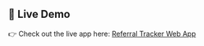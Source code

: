 ## 🚀 Live Demo

👉 Check out the live app here: [Referral Tracker Web App](https://referral-tracker1-2.onrender.com/)
